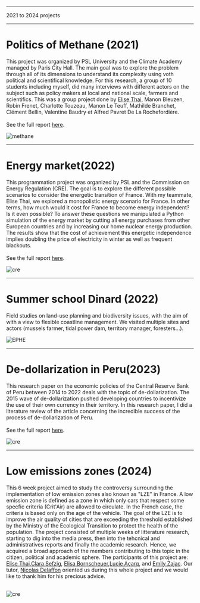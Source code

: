 
---

<p class="pretext">2021 to 2024 projects</p>

---
<div class="containerr">
  <div class="text-column">
    <h1 class="prestextarticle">Politics of Methane (2021)</h1>
    <p class="articletext">
      This project was organized by PSL University and the Climate Academy managed by Paris City Hall. The main goal was to explore the problem through all of its dimensions to understand its complexity using voth political and scientifical knowledge. For this research, a group of 10 students including myself, did many interviews with different actors on the subject such as policy makers at local and national scale, farmers and scientifics. This was a group project done by <a href="https://www.linkedin.com/in/elise-thai-092543212/">Elise Thai</a>, Manon Bleuzen, Robin Frenet, Charlotte Touzeau, Manon Le Teuff, Mathilde Branchet, Clément Bellin, Valentine Baudry et Alfred Pavret De La Rochefordière. 
      <br> 
      <br> 
      See the full report <a href="methane.pdf">here</a>.
    </p>
  </div>
  <div class="photo-column">
    <div class="profilepic2">
      <img src="images/academie.png?raw=true" alt="methane" class="profilepic2"/>
    </div>
  </div>
</div>

----

<div class="containerr">
  <div class="text-column">
    <h1 class="prestextarticle">Energy market(2022)</h1>
    <p class="articletext">
    This programmation project was organized by PSL and the Commission on Energy Regulation (CRE). The goal is to explore the different possible scenarios to consider the energetic transition of France. With my teammate, Elise Thai, we explored a monopolistic energy scenario for France. In other terms, how much would it cost for France to become energy independent? Is it even possible? To answer these questions we manipulated a Python simulation of the energy market by cutting all energy purchases from other European countries and by increasing our home nuclear energy production. The results show that the cost of achievement this energetic independence implies doubling the price of electricity in winter as well as frequent blackouts.
      <br> 
      <br> 
      See the full report <a href="energymarket.pdf">here</a>.
    </p>
  </div>
  <div class="photo-column">
    <div class="profilepic2">
      <img src="images/cree.png?raw=true" alt="cre" class="profilepic2"/>
    </div>
  </div>
</div>

---
<div class="containerr">
  <div class="text-column">
    <h1 class="prestextarticle">Summer school Dinard (2022)</h1>
    <p class="articletext">
      Field studies on land-use planning and biodiversity issues, with the aim of with a view to flexible coastline management. We visited multiple sites and actors (mussels farmer, tidal power dam, territory manager, foresters...). 
      <br>  
    </p>
  </div>
  <div class="photo-column">
    <div class="profilepic2">
      <img src="images/EPHE.png?raw=true" alt="EPHE" class="profilepic2"/>
    </div>
  </div>
</div>

---
<div class="containerr">
  <div class="text-column">
    <h1 class="prestextarticle">De-dollarization in Peru(2023)</h1>
    <p class="articletext">
    This research paper on the economic policies of the Central Reserve Bank of Peru between 2014 to 2022 deals with the topic of de-dollarization. The 2015 wave of de-dollarization pushed developing countries to incentivize the use of their own currency in their territory. In this research paper, I did a literature review of the article concerning the incredible success of the process of de-dollarization of Peru.
    <br> 
    <br> 
    See the full report <a href="Macro.pdf">here</a>.
        </p>
  </div>
  <div class="photo-column">
    <div class="profilepic2">
      <img src="images/dollar.png?raw=true" alt="cre" class="profilepic2"/>
    </div>
  </div>
</div>


---
<div class="containerr">
  <div class="text-column">
    <h1 class="prestextarticle">Low emissions zones (2024)</h1>
    <p class="articletext">
    This 6 week project aimed to study the controversy surrounding the implementation of low emission zones also known as "LZE" in France. A low emission zone is defined as a zone in which only cars that respect some specfic criteria (Crit'Air) are allowed to circulate. In the French case, the criteria is based only on the age of the vehicle. The goal of the LZE is to improve the air quality of cities that are exceeding the threshold established by the Ministry of the Ecological Transition to protect the health of the population. The project consisted of multiple weeks of litterature research, starting to dig into the media press, then into the tehcnical and administratives reports and finally the academic research. Hence, we acquired a broad approach of the members contributing to this topic in the citizen, political and academic sphere. The participants of this project are: <a href="https://www.linkedin.com/in/elise-thai-092543212/">Elise Thai</a>,<a href="https://www.linkedin.com/in/clara-sefzig-70357a238/">Clara Sefzig</a>, <a href="https://www.linkedin.com/in/elisa-bornscheuer-403856273/">Elisa Bornscheuer</a>,<a href="https://www.linkedin.com/in/lucie-açarq-932674235/">Lucie Açarq</a>, and <a href="https://www.linkedin.com/in/emily-zajac-30919b217/">Emily Zajac</a>. Our tutor, <a href="https://www.linkedin.com/in/emily-zajac-30919b217/">Nicolas Delaffon</a> oriented us during this whole project and we would like to thank him for his precious advice. 
    <br> 
    <br> 
        </p>
  </div>
  <div class="photo-column">
    <div class="profilepic2">
      <img src="images/ZFE.png?raw=true" alt="cre" class="profilepic2"/>
    </div>
  </div>
</div>
